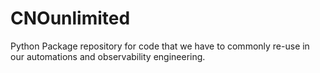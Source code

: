 # CNOunlimited
Python Package repository for code that we have to commonly re-use in our automations and observability engineering.
